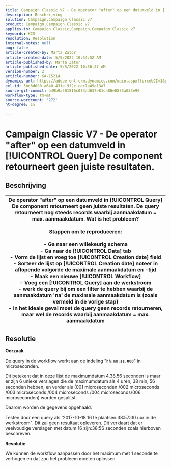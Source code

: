 ```yaml
---
title: Campaign Classic V7 - De operator "after" op een datumveld in [!UICONTROL Query] De component retourneert geen juiste resultaten.
description: Beschrijving
solution: Campaign,Campaign Classic v7
product: Campaign,Campaign Classic v7
applies-to: Campaign Classic,Campaign,Campaign Classic v7
keywords: KCS
resolution: Resolution
internal-notes: null
bug: false
article-created-by: Marta Zator
article-created-date: 5/5/2022 10:54:52 AM
article-published-by: Marta Zator
article-published-date: 5/5/2022 10:56:47 AM
version-number: 2
article-number: KA-15214
dynamics-url: https://adobe-ent.crm.dynamics.com/main.aspx?forceUCI=1&pagetype=entityrecord&etn=knowledgearticle&id=2279a3c8-61cc-ec11-a7b5-6045bd00dbbc
exl-id: 3bc6d080-a648-431e-9f2c-cec7a49a13a7
source-git-commit: b49b9a501816c0f3ad637e81ca86e0835a033e90
workflow-type: tm+mt
source-wordcount: '272'
ht-degree: 1%

---
```


# Campaign Classic V7 - De operator &quot;after&quot; op een datumveld in [!UICONTROL Query] De component retourneert geen juiste resultaten.

## Beschrijving



| De operator &quot;after&quot; op een datumveld in [!UICONTROL Query] De component retourneert geen juiste resultaten. De query retourneert nog steeds records waarbij aanmaakdatum = max. aanmaakdatum. Wat is het probleem?<br><br><b>Stappen om te reproduceren:</b><br><br>  - Ga naar een willekeurig schema<br>  - Ga naar de [!UICONTROL Data] tab<br>  - Vorm de lijst en voeg toe [!UICONTROL Creation date] field<br>  - Sorteer de lijst op [!UICONTROL Creation date] noteer in aflopende volgorde de maximale aanmaakdatum en -tijd<br>  - Maak een nieuwe [!UICONTROL Workflow]<br>  - Voeg een [!UICONTROL Query] aan de werkstroom<br>  - werk de query bij om een filter te hebben waarbij de aanmaakdatum &#39;na&#39; de maximale aanmaakdatum is (zoals vermeld in de vorige stap)<br>  - In het ideale geval moet de query geen records retourneren, maar wel de records waarbij aanmaakdatum = max. aanmaakdatum |
| --- |



## Resolutie


<b>Oorzaak</b>

De query in de workflow werkt aan de indeling &quot;<b>`hh:mm:ss.000`</b>&quot; in microseconden.

Dit betekent dat in deze lijst de maximumdatum 4.38.56 seconden is maar er zijn 6 unieke verslagen die de maximumdatum als 4 uren, 38 min, 56 seconden hebben, en verder als (001 microseconden /002 microseconds /003 microseconds /004 microseconds /004 microseconds/006 microseconden) worden gesplitst.

Daarom worden de gegevens opgehaald.

Testen door een query als &#39;2017-10-18 16 te plaatsen:38:57:00 uur in de werkstroom&quot;. Dit zal geen resultaat opleveren. Dit verklaart dat er veelvoudige verslagen met datum 16 zijn:38:56 seconden zoals hierboven beschreven.

<b>Resolutie</b>

We kunnen de workflow aanpassen door het maximum met 1 seconde te verhogen en dat zou het probleem moeten oplossen.
